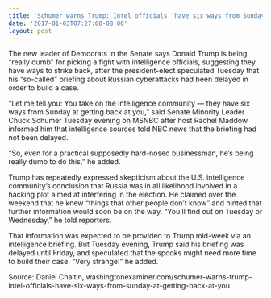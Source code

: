 ```yaml
---
title: 'Schumer warns Trump: Intel officials ‘have six ways from Sunday at getting back at you’'
date: '2017-01-03T07:27:00-08:00'
layout: post
---
```


The new leader of Democrats in the Senate says Donald Trump is being “really dumb” for picking a fight with intelligence officials, suggesting they have ways to strike back, after the president-elect speculated Tuesday that his “so-called” briefing about Russian cyberattacks had been delayed in order to build a case.

“Let me tell you: You take on the intelligence community — they have six ways from Sunday at getting back at you,” said Senate Minority Leader Chuck Schumer Tuesday evening on MSNBC after host Rachel Maddow informed him that intelligence sources told NBC news that the briefing had not been delayed.

“So, even for a practical supposedly hard-nosed businessman, he’s being really dumb to do this,” he added.

Trump has repeatedly expressed skepticism about the U.S. intelligence community’s conclusion that Russia was in all likelihood involved in a hacking plot aimed at interfering in the election. He claimed over the weekend that he knew “things that other people don’t know” and hinted that further information would soon be on the way. “You’ll find out on Tuesday or Wednesday,” he told reporters.

That information was expected to be provided to Trump mid-week via an intelligence briefing. But Tuesday evening, Trump said his briefing was delayed until Friday, and speculated that the spooks might need more time to build their case. “Very strange!” he added.

Source: Daniel Chaitin, washingtonexaminer.com/schumer-warns-trump-intel-officials-have-six-ways-from-sunday-at-getting-back-at-you
